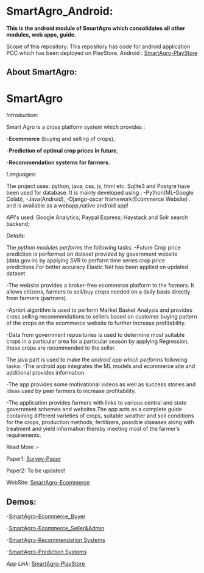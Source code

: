 # SmartAgro_Android:

**This is the android module of SmartAgro which consolidates all other modules, web apps, guide.**

Scope of this repository:
This repository has code for android application POC which has been deployed on PlayStore.
  Android :
  [SmartAgro-PlayStore](https://play.google.com/store/apps/details?id=com.sneha.smartagro)


About SmartAgro:
-------------------------------------------------------------------------------------------------------------------------------------------------------------------------------------------------------------------------------------------
# SmartAgro

*Introduction*:

Smart Agro is a cross platform system which provides :

-**Ecommerce** (buying and selling of crops),

-**Prediction of optimal crop prices in future**,

-**Recommendation systems for farmers.**

*Languages*:


The project uses: python, java, css, js, html etc. Sqlite3 and Postgre have been used for database.
It is mainly developed using :
-Python(ML-Google Colab),
-Java(Android),
-Django-oscar framework(Ecommerce Website) .
and is available as a webapp,native android app!

API's used:
Google Analytics;
Paypal Express;
Haystack and Solr search backend;

*Details*:


The *python modules performs* the following tasks:
  -Future Crop price prediction is performed on dataset provided by government website (data.gov.in) by applying SVR to perform time series crop price predictions.For better accuracy Elastic Net has been applied on updated dataset

  -The website provides a broker-free ecommerce platform to the farmers. It allows citizens, farmers to sell/buy crops needed on a daily basis directly from farmers (partners).

  -Apriori algorithm is used to perform Market Basket Analysis and provides cross selling recommendations to sellers  based on customer buying pattern of the crops on the ecommerce website to further increase profitability.

  -Data from government repositories is used to determine most suitable crops in a particular area for a particular season by applying Regression, these crops are recommended to the seller.

The java part is used to make the *android app which performs* following tasks:
  -The android app integrates the ML models and ecommerce site and additional provides information.

  -The app provides some motivational videos as well as success stories and ideas used by peer farmers to increase profitability.

  -The application provides farmers with links to various central and state government schemes and websites.The app acts as a complete guide containing different varieties of crops, 
  suitable weather and soil conditions for the crops, production methods, fertilizers, possible diseases along with treatment and yield information thereby meeting most of the farmer’s requirements.

  
Read More :-

Paper1:
  [Survey-Paper](http://ijsrd.com/Article.php?manuscript=IJSRDV6I100248)
  
Paper2:
  To be updated!
  
WebSite:
  [SmartAgro-Ecommerce](https://smartagroecom.pythonanywhere.com/)
  

Demos:
------------------------------------------------------------------------------------------------------------------------

-[SmartAgro-Ecommerce_Buyer](https://drive.google.com/file/d/1f9vDAmvBEvEVlo6LQEpLa5VmEDFmyFux/view?usp=sharing)


-[SmartAgro-Ecommerce_Seller&Admin](https://drive.google.com/file/d/1-3RnuCrpiyhKKd3S4R2w7TEPZTsoCwZz/view?usp=sharing)


-[SmartAgro-Recommendation Systems](https://drive.google.com/file/d/1-5zUOuAL0g3oixkQ5lSGBTxP6abzPrkU/view?usp=sharing)


-[SmartAgro-Prediction Systems](https://drive.google.com/file/d/1-9s8Cap6RrKnc4h6Xu7PfANhOx7eDb0I/view?usp=sharing)


*App Link:*
[SmartAgro-PlayStore](https://play.google.com/store/apps/details?id=com.sneha.smartagro)
